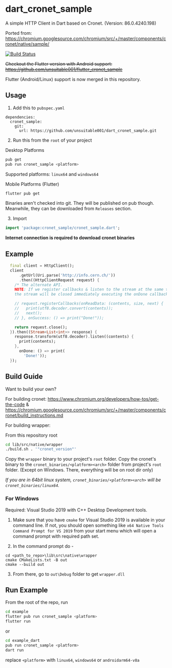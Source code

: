 # dart_cronet_sample

A simple HTTP Client in Dart based on Cronet. (Version: 86.0.4240.198)

Ported from: https://chromium.googlesource.com/chromium/src/+/master/components/cronet/native/sample/

[![Build Status](https://github.com/unsuitable001/dart_cronet_sample/workflows/Dart%20CI/badge.svg)](https://github.com/unsuitable001/dart_cronet_sample/actions?query=workflow%3A"Dart+CI")

~~Checkout the Flutter version with Android support: https://github.com/unsuitable001/flutter_cronet_sample~~

Flutter (Android/Linux) support is now merged in this repository.

## Usage

1. Add this to `pubspec.yaml`

```pubspec
dependencies:
  cronet_sample:
    git:
      url: https://github.com/unsuitable001/dart_cronet_sample.git

```

2. Run this from the `root` of your project

Desktop Platforms

```bash
pub get
pub run cronet_sample <platform>
```
Supported platforms: `linux64` and `windows64`


Mobile Platforms (Flutter)

```bash
flutter pub get
```
Binaries aren't checked into git. They will be published on pub though. Meanwhile,
they can be downloaded from `Releases` section.

3. Import

```dart
import 'package:cronet_sample/cronet_sample.dart';
```

**Internet connection is required to download cronet binaries**


## Example

```dart
  final client = HttpClient();
  client
      .getUrl(Uri.parse('http://info.cern.ch/'))
      .then((HttpClientRequest request) {
    /* The alternate API.
    NOTE: If we register callbacks & listen to the stream at the same time,
    the stream will be closed immediately executing the onDone callback */

    // request.registerCallbacks(onReadData: (contents, size, next) {
    //   print(utf8.decoder.convert(contents));
    //   next();
    // }, onSuccess: () => print("Done!"));

    return request.close();
  }).then((Stream<List<int>> response) {
    response.transform(utf8.decoder).listen((contents) {
      print(contents);
    },
      onDone: () => print(
        'Done!'));
  });
```

## Build Guide

Want to build your own?

For building cronet: https://www.chromium.org/developers/how-tos/get-the-code & https://chromium.googlesource.com/chromium/src/+/master/components/cronet/build_instructions.md

For building wrapper:

From this repository root

```bash
cd lib/src/native/wrapper
./build.sh . '"cronet_version"'
```

Copy the `wrapper` binary to your project's `root` folder. 
Copy the cronet's binary to the `cronet_binaries/<platform><arch>` folder from project's `root` folder. (Except on Windows. There, everything will be on root dir only)

*If you are in 64bit linux system, `cronet_binaries/<platform><arch>` will be `cronet_binaries/linux64`.*

### For Windows

Required: Visual Studio 2019 with C++ Desktop Development tools.

1. Make sure that you have `cmake` for Visual Studio 2019 is available in your command line. If not, you should open something like `x64 Native Tools Command Prompt for VS 2019` from your start menu which will open a command prompt with required path set.

2. In the command prompt do -
```
cd <path_to_repo>\lib\src\native\wrapper
cmake CMakeLists.txt -B out
cmake --build out
```
3. From there, go to `out\Debug` folder to get `wrapper.dll`

## Run Example

From the root of the repo, run

```bash
cd example
flutter pub run cronet_sample <platform>
flutter run
```

or

```bash
cd example_dart
pub run cronet_sample <platform>
dart run
```
replace `<platform>` with `linux64`, `windows64` or `androidarm64-v8a`
